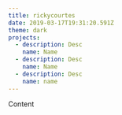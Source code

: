 ```yaml
---
title: rickycourtes
date: 2019-03-17T19:31:20.591Z
theme: dark
projects:
  - description: Desc
    name: Name
  - description: Desc
    name: Name
  - description: Desc
    name: name
---
```

Content